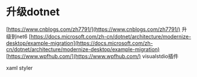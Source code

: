 # 升级dotnet
[https://www.cnblogs.com/zh7791/](https://www.cnblogs.com/zh7791/)
升级到net6
[https://docs.microsoft.com/zh-cn/dotnet/architecture/modernize-desktop/example-migration](https://docs.microsoft.com/zh-cn/dotnet/architecture/modernize-desktop/example-migration)
[https://www.wpfhub.com/](https://www.wpfhub.com/)
visualstdio插件
​

xaml styler
